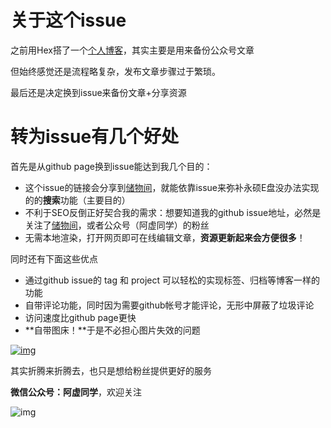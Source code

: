 # 关于这个issue

之前用Hex搭了一个[个人博客](https://axutongxue.github.io/)，其实主要是用来备份公众号文章

但始终感觉还是流程略复杂，发布文章步骤过于繁琐。

最后还是决定换到issue来备份文章+分享资源

# 转为issue有几个好处

首先是从github page换到issue能达到我几个目的：

- 这个issue的链接会分享到[储物间](http://kyon945.ys168.com/)，就能依靠issue来弥补永硕E盘没办法实现的的**搜索**功能（主要目的）
- 不利于SEO反倒正好契合我的需求：想要知道我的github issue地址，必然是关注了[储物间](http://kyon945.ys168.com/)，或者公众号（阿虚同学）的粉丝
- 无需本地渲染，打开网页即可在线编辑文章，**资源更新起来会方便很多**！



同时还有下面这些优点

- 通过github issue的 tag 和 project 可以轻松的实现标签、归档等博客一样的功能
- 自带评论功能，同时因为需要github帐号才能评论，无形中屏蔽了垃圾评论
- 访问速度比github page更快
- **自带图床！**于是不必担心图片失效的问题



[![img](https://raw.githubusercontent.com/axutongxue/img/master/liliwanxin.gif)](https://raw.githubusercontent.com/axutongxue/img/master/liliwanxin.gif)

其实折腾来折腾去，也只是想给粉丝提供更好的服务



**微信公众号：阿虚同学**，欢迎关注

![img](https://user-images.githubusercontent.com/37839078/64585604-00b28780-d3cc-11e9-9f2c-c7fb21740393.gif)